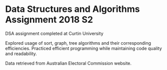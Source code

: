 # Data Structures and Algorithms Assignment 2018 S2
DSA assignment completed at Curtin University

Explored usage of sort, graph, tree algorithms and their corresponding efficiencies. Practiced efficient programming while maintaining code quality and readability. 

Data retrieved from Australian Electoral Commission website. 
